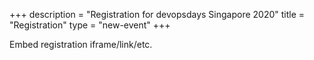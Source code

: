 +++
description = "Registration for devopsdays Singapore 2020"
title = "Registration"
type = "new-event"
+++
<div style="width:100%; text-align:left;">

<script src='https://js.tito.io/v1'></script>

<link rel="stylesheet" type="text/css" href='https://css.tito.io/v1' />
Embed registration iframe/link/etc.
<tito-widget event="devopsdays-singapore/2020"></tito-widget>

</div></div>
</div>